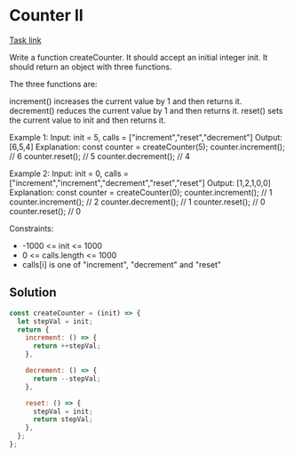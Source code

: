 # Counter II

[Task link](https://leetcode.com/problems/counter-ii/description/)

Write a function createCounter. It should accept an initial integer init. It should return an object with three functions.

The three functions are:

increment() increases the current value by 1 and then returns it.
decrement() reduces the current value by 1 and then returns it.
reset() sets the current value to init and then returns it.

Example 1:
Input: init = 5, calls = ["increment","reset","decrement"]
Output: [6,5,4]
Explanation:
const counter = createCounter(5);
counter.increment(); // 6
counter.reset(); // 5
counter.decrement(); // 4

Example 2:
Input: init = 0, calls = ["increment","increment","decrement","reset","reset"]
Output: [1,2,1,0,0]
Explanation:
const counter = createCounter(0);
counter.increment(); // 1
counter.increment(); // 2
counter.decrement(); // 1
counter.reset(); // 0
counter.reset(); // 0

Constraints:

- -1000 <= init <= 1000
- 0 <= calls.length <= 1000
- calls[i] is one of "increment", "decrement" and "reset"

## Solution

```javascript
const createCounter = (init) => {
  let stepVal = init;
  return {
    increment: () => {
      return ++stepVal;
    },

    decrement: () => {
      return --stepVal;
    },

    reset: () => {
      stepVal = init;
      return stepVal;
    },
  };
};
```
